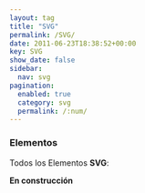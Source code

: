 ```yaml
---
layout: tag
title: "SVG"
permalink: /SVG/
date: 2011-06-23T18:38:52+00:00
key: SVG
show_date: false
sidebar:
  nav: svg
pagination: 
  enabled: true
  category: svg
  permalink: /:num/    
---
```


<h3>Elementos</h3>
Todos los Elementos <strong>SVG</strong>:

<strong>En construcción</strong>